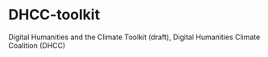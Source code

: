 # DHCC-toolkit
Digital Humanities and the Climate Toolkit (draft), Digital Humanities Climate Coalition (DHCC)
